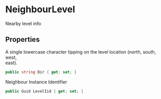 # NeighbourLevel

  
Nearby level info  


## Properties

  
A single lowercase character tipping on the level location (north, south, west,  
east).  

```csharp
public string Dir { get; set; }
```

  
Neighbour Instance Identifier  

```csharp
public Guid LevelIid { get; set; }
```


